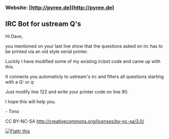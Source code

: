 ### Website: [http://pyree.de](http://pyree.de)

## IRC Bot for ustream Q's

Hi Dave,

you mentioned on your last live show that the questions asked on irc has to be printed via an old style serial printer.

Luckily I have modified some of my existing ircbot code and came up with this.

It connects you automaticly to ustream's irc and filters all questions starting with a _Q:_ or _q:_

Just modify line 122 and write your printer code on line 90.


I hope this will help you.

\- Timo

CC BY-NC-SA
http://creativecommons.org/licenses/by-nc-sa/3.0/



<a class="FlattrButton" style="display:none;" rev="flattr;button:compact;" href="http://bytetrag.de"></a>
    <noscript>
        <a href="http://flattr.com/thing/712500/Bytetrag" target="_blank">
        <img src="http://api.flattr.com/button/flattr-badge-large.png" alt="Flattr this" title="Flattr this" border="0" /></a>
    </noscript>